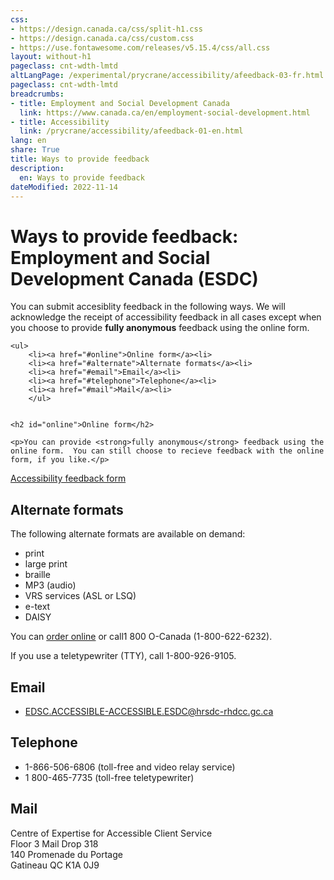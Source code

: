 ```yaml
---
css:
- https://design.canada.ca/css/split-h1.css
- https://design.canada.ca/css/custom.css
- https://use.fontawesome.com/releases/v5.15.4/css/all.css
layout: without-h1
pageclass: cnt-wdth-lmtd
altLangPage: /experimental/prycrane/accessibility/afeedback-03-fr.html
pageclass: cnt-wdth-lmtd
breadcrumbs:
- title: Employment and Social Development Canada
  link: https://www.canada.ca/en/employment-social-development.html
- title: Accessibility
  link: /prycrane/accessibility/afeedback-01-en.html  
lang: en
share: True
title: Ways to provide feedback
description: 
  en: Ways to provide feedback 
dateModified: 2022-11-14
---
```

<h1 property="name" id="wb-cont" dir="ltr"><span class="stacked"><span>Ways to provide feedback</span>: <span>Employment and Social Development Canada (ESDC)</span></span></h1>

<p>You can submit accesiblity feedback in the following ways.  We will acknowledge the receipt of accessibility feedback in all cases except when you choose to provide <strong>fully anonymous</strong> feedback using the online form.</p>
	
	<ul>
		<li><a href="#online">Online form</a><li>
		<li><a href="#alternate">Alternate formats</a><li>
		<li><a href="#email">Email</a><li>
		<li><a href="#telephone">Telephone</a><li>
		<li><a href="#mail">Mail</a><li>
		</ul>
	
	
	<h2 id="online">Online form</h2>
	
	<p>You can provide <strong>fully anonymous</strong> feedback using the online form.  You can still choose to recieve feedback with the online form, if you like.</p>

<div><a class="provisional btn btn-call-to-action" href="afeedback-02-02-en.html">Accessibility feedback form</a></div>	

<h2 id="alternate">Alternate formats</h2>

<p>The following alternate formats are available on demand:</p>
<ul>
	<li>print</li>
	<li>large print</li>	
	<li>braille</li>
	<li>MP3 (audio)</li>
	<li>VRS services (ASL or LSQ)</li>
        <li>e-text</li>
	<li>DAISY</li>
</ul>		
<p>You can <a href="https://www.canada.ca/en/employment-social-development/corporate/reports/order-publication.html">order online</a> or call1 800 O-Canada (1-800-622-6232).</p> <p>If you use a teletypewriter (TTY), call 1-800-926-9105.</p>



<h2 id="email">Email</h2>
<ul>
	<li><a href="mailto:EDSC.ACCESSIBLE-ACCESSIBLE.ESDC@hrsdc-rhdcc.gc.ca">EDSC.ACCESSIBLE-ACCESSIBLE.ESDC@hrsdc-rhdcc.gc.ca</a></li>
</ul>

<h2 id="telephone">Telephone</h2>
<ul>
	<li>1-866-506-6806 (toll-free and video relay service)</li>
	<li>1 800-465-7735 (toll-free teletypewriter)</li>
</ul>
<h2 id="mail">Mail</h2>
<p>Centre of Expertise for Accessible Client Service<br />
   Floor 3 Mail Drop 318<br />
   140 Promenade du Portage<br />
   Gatineau QC K1A 0J9</p>
  
 

